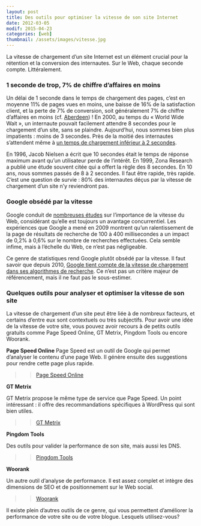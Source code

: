 ```yaml
---
layout: post
title: Des outils pour optimiser la vitesse de son site Internet
date: 2012-03-05
modif: 2015-04-23
categories: [web]
thumbnail: /assets/images/vitesse.jpg
---
```


La vitesse de chargement d’un site Internet est un élément crucial pour la rétention et la conversion des internautes. Sur le Web, chaque seconde compte. Littéralement.

### 1 seconde de trop, 7% de chiffre d’affaires en moins

Un délai de 1 seconde dans le temps de chargement des pages, c’est en moyenne 11% de pages vues en moins, une baisse de 16% de la satisfaction client, et la perte de 7% de conversion, soit généralement 7% de chiffre d’affaires en moins (cf. [Aberdeen](http://www.aberdeen.com/Aberdeen-Library/5136/RA-performance-web-application.aspx)) ! En 2000, au temps du « World Wide Wait », un internaute pouvait facilement attendre 8 secondes pour le chargement d’un site, sans se plaindre. Aujourd’hui, nous sommes bien plus impatients : moins de 3 secondes. Près de la moitié des internautes s’attendent même à [un temps de chargement inférieur à 2 secondes](http://royal.pingdom.com/2009/09/17/internet-users-expect-websites-to-load-twice-as-fast-now-as-in-2006/).

En 1996, Jacob Nielsen a écrit que 10 secondes était le temps de réponse maximum avant qu’un utilisateur perde de l’intérêt. En 1999, Zona Research a publié une étude souvent citée qui a offert la règle des 8 secondes. En 10 ans, nous sommes passés de 8 à 2 secondes. Il faut être rapide, très rapide. C’est une question de survie : 80% des internautes déçus par la vitesse de chargement d’un site n’y reviendront pas.

### Google obsédé par la vitesse

Google conduit de [nombreuses études](http://googleresearch.blogspot.com/) sur l’importance de la vitesse du Web, considérant qu’elle est toujours un avantage concurrentiel. Les expériences que Google a mené en 2009 montrent qu’un ralentissement de la page de résultats de recherche de 100 à 400 millisecondes a un impact de 0,2% à 0,6% sur le nombre de recherches effectuées. Cela semble infime, mais à l’échelle du Web, ce n’est pas négligeable.

Ce genre de statistiques rend Google plutôt obsédé par la vitesse. Il faut savoir que depuis 2010, [Google tient compte de la vitesse de chargement dans ses algorithmes de recherche](http://googlewebmastercentral.blogspot.com/2010/04/using-site-speed-in-web-search-ranking.html). Ce n’est pas un critère majeur de référencement, mais il ne faut pas le sous-estimer.

### Quelques outils pour analyser et optimiser la vitesse de son site

La vitesse de chargement d’un site peut être liée à de nombreux facteurs, et certains d’entre eux sont contextuels ou très subjectifs. Pour avoir une idée de la vitesse de votre site, vous pouvez avoir recours à de petits outils gratuits comme Page Speed Online, GT Metrix, Pingdom Tools ou encore Woorank.

**Page Speed Online**
Page Speed est un outil de Google qui permet d’analyser le contenu d’une page Web. Il génère ensuite des suggestions pour rendre cette page plus rapide.

> > [Page Speed Online](https://developers.google.com/pagespeed/)

**GT Metrix**

GT Metrix propose le même type de service que Page Speed. Un point intéressant : il offre des recommandations spécifiques à WordPress qui sont bien utiles.

> > [GT Metrix](http://gtmetrix.com/)

**Pingdom Tools**

Des outils pour valider la performance de son site, mais aussi les DNS.

> > [Pingdom Tools](http://tools.pingdom.com/fpt/)

**Woorank**

Un autre outil d’analyse de performance. Il est assez complet et intègre des dimensions de SEO et de positionnement sur le Web social.

> > [Woorank](http://www.woorank.com/)

Il existe plein d’autres outils de ce genre, qui vous permettent d’améliorer la performance de votre site ou de votre blogue. Lesquels utilisez-vous?
